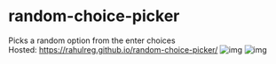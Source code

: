 # random-choice-picker
Picks a random option from the enter choices <br />
Hosted: https://rahulreg.github.io/random-choice-picker/
![img](https://i.ibb.co/7KdLrzG/7.png)
![img](https://i.ibb.co/rvLh11p/8.png)
